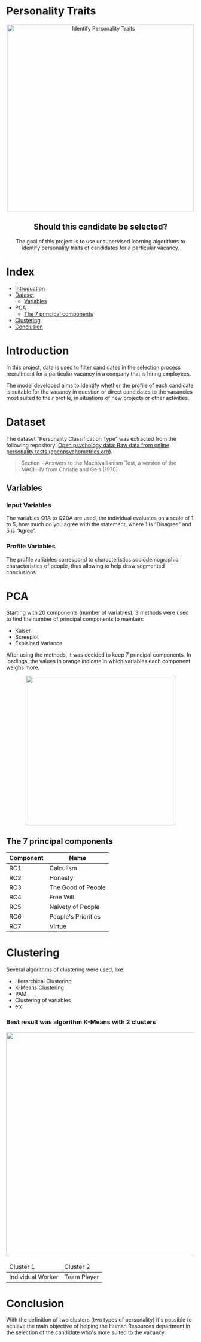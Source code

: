 # Personality Traits

<p align="center">
 <img width="500px" src="https://www.otempo.com.br/image/contentid/policy:1.2033605:1537401205/image.JPG?f=3x2&q=0.6&w=1200&$p$f$q$w=e65571f" align="center" alt="Identify Personality Traits" />
 <h2 align="center">Should this candidate be selected?</h2>
 <p align="center">The goal of this project is to use unsupervised learning algorithms to identify personality traits of candidates for a particular vacancy.</p>

# Index

-   [Introduction](#introduction)
-   [Dataset](#dataset)
    -   [Variables](#variables)
-   [PCA](#pca)
    -   [The 7 principal components](#the-7-principal-components)
-   [Clustering](#clustering)
-   [Conclusion](#conclusion)

# Introduction

In this project, data is used to filter candidates in the selection process recruitment for a particular vacancy in a company that is hiring employees.

The model developed aims to identify whether the profile of each candidate is suitable for the vacancy in question or direct candidates to the vacancies most suited to their profile, in situations of new projects or other activities.

# Dataset

The dataset “Personality Classification Type” was extracted from the following repository: [Open psychology data: Raw data from online personality tests (openpsychometrics.org)](http://openpsychometrics.org/_rawdata/).
>Section - Answers to the Machivallianism Test, a version of the MACH-IV from Christie and Geis (1970)

## Variables

### Input Variables

The variables Q1A to Q20A are used, the individual evaluates on a scale of 1 to 5, how much do you agree with the statement, where 1 is “Disagree” and 5 is “Agree”.

### Profile Variables

The profile variables correspond to characteristics sociodemographic characteristics of people, thus allowing to help draw segmented conclusions.

# PCA

Starting with 20 components (number of variables), 3 methods were used to find the number of principal components to maintain:

- Kaiser
- Screeplot
- Explained Variance

After using the methods, it was decided to keep 7 principal components. In loadings, the values in orange indicate in which variables each component
weighs more.

<p align="center">
  <img width="400px" src="https://user-images.githubusercontent.com/121397357/220458697-75b605aa-8b2d-4626-b85b-0e0c6d8c7c12.png" />
</p>

## The 7 principal components

Component   | Name
--------- | ------
RC1 | Calculism
RC2 | Honesty
RC3 | The Good of People
RC4 | Free Will
RC5 | Naivety of People
RC6 | People's Priorities
RC7 | Virtue

# Clustering

Several algorithms of clustering were used, like:
- Hierarchical Clustering
- K-Means Clustering
- PAM
- Clustering of variables
- etc

### Best result was algorithm K-Means with 2 clusters

<p align="center">
  <img width="600px" src="https://user-images.githubusercontent.com/121397357/220468422-8ec68e41-93e7-4007-8dba-d82a13766d0c.png" />
</p>

<div align="center">
  <table>
    <thead>
      <tr> 
        <td> Cluster 1 </td>
        <td> Cluster 2 </td>
      </tr>
    </thead>
    <tbody>
      <tr> 
        <td> Individual Worker </td>
        <td> Team Player </td>
      </tr>
    </tbody>
  </table>
</div>

# Conclusion

With the definition of two clusters (two types of personality) it's possible to achieve the main objective of helping the Human Resources department in the selection of the candidate who's more suited to the vacancy.
